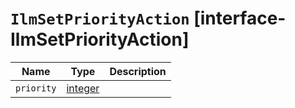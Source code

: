 # `IlmSetPriorityAction` [interface-IlmSetPriorityAction]

| Name | Type | Description |
| - | - | - |
| `priority` | [integer](./integer.md) | &nbsp; |
